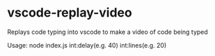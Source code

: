 # vscode-replay-video
Replays code typing into vscode to make a video of code being typed

Usage: node index.js <filename> int:delay(e.g. 40) int:lines(e.g. 20)
